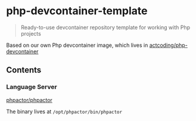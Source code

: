 # php-devcontainer-template

> Ready-to-use devcontainer repository template for working with Php projects

Based on our own Php devcontainer image, which lives in [actcoding/php-devcontainer](https://github.com/actcoding/php-devcontainer)

## Contents

### Language Server

[phpactor/phpactor](https://github.com/phpactor/phpactor)

The binary lives at `/opt/phpactor/bin/phpactor`
